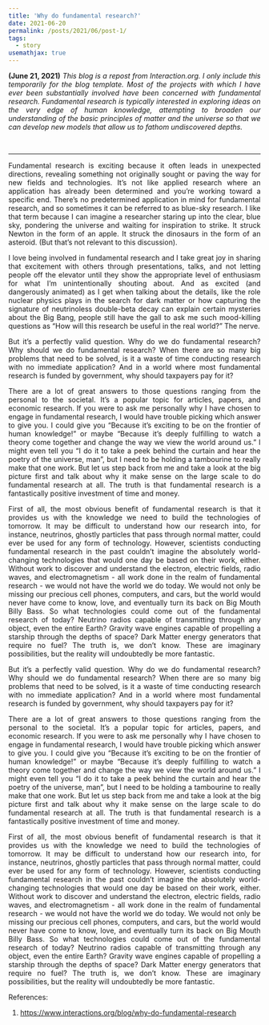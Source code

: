 ```yaml
---
title: 'Why do fundamental research?'
date: 2021-06-20
permalink: /posts/2021/06/post-1/
tags:
  - story
usemathjax: true
---
```


<p align="justify"> <strong>(June 21, 2021)</strong> <i> This blog is a repost from Interaction.org. I only include this temporarily for the blog template. Most of the projects with which I have ever been substantially involved have been concerned with fundamental research.  Fundamental research is typically interested in exploring ideas on the very edge of human knowledge, attempting to broaden our understanding of the basic principles of matter and the universe so that we can develop new models that allow us to fathom undiscovered depths.  </i></p>

<div id="fb-root"></div>
<script async defer crossorigin="anonymous" src="https://connect.facebook.net/id_ID/sdk.js#xfbml=1&version=v11.0" nonce="rke14RD2"></script>

<p style="margin-bottom:1.2cm;"></p>
<hr>

<p align="justify"> Fundamental research is exciting because it often leads in unexpected directions, revealing something not originally sought or paving the way for new fields and technologies.  It’s not like applied research where an application has already been determined and you’re working toward a specific end.  There’s no predetermined application in mind for fundamental research, and so sometimes it can be referred to as blue-sky research.  I like that term because I can imagine a researcher staring up into the clear, blue sky, pondering the universe and waiting for inspiration to strike.  It struck Newton in the form of an apple.  It struck the dinosaurs in the form of an asteroid.  (But that’s not relevant to this discussion).</p>


<p align="justify">I love being involved in fundamental research and I take great joy in sharing that excitement with others through presentations, talks, and not letting people off the elevator until they show the appropriate level of enthusiasm for what I’m unintentionally shouting about.  And as excited (and dangerously animated) as I get when talking about the details, like the role nuclear physics plays in the search for dark matter or how capturing the signature of neutrinoless double-beta decay can explain certain mysteries about the Big Bang, people still have the gall to ask me such mood-killing questions as “How will this research be useful  in the real world?”  The nerve.</p>

<p align="justify"> But it’s a perfectly valid question.  Why do we do fundamental research?  Why should we do fundamental research?  When there are so many big problems that need to be solved, is it a waste of time conducting research with no immediate application?  And in a world where most fundamental research is funded by government, why should taxpayers pay for it?</p>

<p align="justify">There are a lot of great answers to those questions ranging from the personal to the societal.  It’s a popular topic for articles, papers, and economic research.  If you were to ask me personally why I have chosen to engage in fundamental research, I would have trouble picking which answer to give you.  I could give you “Because it’s exciting to be on the frontier of human knowledge!” or maybe “Because it’s deeply fulfilling to watch a theory come together and change the way we view the world around us.”  I might even tell you “I do it to take a peek behind the curtain and hear the poetry of the universe, man”, but I need to be holding a tambourine to really make that one work.  But let us step back from me and take a look at the big picture first and talk about why it make sense on the large scale to do fundamental research at all.  The truth is that fundamental research is a fantastically positive investment of time and money.</p>

<p align="justify">First of all, the most obvious benefit of fundamental research is that it provides us with the knowledge we need to build the technologies of tomorrow.  It may be difficult to understand how our research into, for instance, neutrinos, ghostly particles that pass through normal matter, could ever be used for any form of technology.  However, scientists conducting fundamental research in the past couldn’t imagine the absolutely world-changing technologies that would one day be based on their work, either.  Without work to discover and understand the electron, electric fields, radio waves, and electromagnetism - all work done in the realm of fundamental research - we would not have the world we do today.  We would not only be missing our precious cell phones, computers, and cars, but the world would never have come to know, love, and eventually turn its back on Big Mouth Billy Bass.  So what technologies could come out of the fundamental research of today?  Neutrino radios capable of transmitting through any object, even the entire Earth?  Gravity wave engines capable of propelling a starship through the depths of space?  Dark Matter energy generators that require no fuel?  The truth is, we don’t know.  These are imaginary possibilities, but the reality will undoubtedly be more fantastic.</p>


<p align="justify">But it’s a perfectly valid question.  Why do we do fundamental research?  Why should we do fundamental research?  When there are so many big problems that need to be solved, is it a waste of time conducting research with no immediate application?  And in a world where most fundamental research is funded by government, why should taxpayers pay for it?</p>

<p align="justify">There are a lot of great answers to those questions ranging from the personal to the societal.  It’s a popular topic for articles, papers, and economic research.  If you were to ask me personally why I have chosen to engage in fundamental research, I would have trouble picking which answer to give you.  I could give you “Because it’s exciting to be on the frontier of human knowledge!” or maybe “Because it’s deeply fulfilling to watch a theory come together and change the way we view the world around us.”  I might even tell you “I do it to take a peek behind the curtain and hear the poetry of the universe, man”, but I need to be holding a tambourine to really make that one work.  But let us step back from me and take a look at the big picture first and talk about why it make sense on the large scale to do fundamental research at all.  The truth is that fundamental research is a fantastically positive investment of time and money.</p>

<p align="justify">First of all, the most obvious benefit of fundamental research is that it provides us with the knowledge we need to build the technologies of tomorrow.  It may be difficult to understand how our research into, for instance, neutrinos, ghostly particles that pass through normal matter, could ever be used for any form of technology.  However, scientists conducting fundamental research in the past couldn’t imagine the absolutely world-changing technologies that would one day be based on their work, either.  Without work to discover and understand the electron, electric fields, radio waves, and electromagnetism - all work done in the realm of fundamental research - we would not have the world we do today.  We would not only be missing our precious cell phones, computers, and cars, but the world would never have come to know, love, and eventually turn its back on Big Mouth Billy Bass.  So what technologies could come out of the fundamental research of today?  Neutrino radios capable of transmitting through any object, even the entire Earth?  Gravity wave engines capable of propelling a starship through the depths of space?  Dark Matter energy generators that require no fuel?  The truth is, we don’t know.  These are imaginary possibilities, but the reality will undoubtedly be more fantastic.</p>

References:
<ol>
  <li> <a href="https://www.interactions.org/blog/why-do-fundamental-research">https://www.interactions.org/blog/why-do-fundamental-research</a> </li>
</ol>


<div class="fb-comments" data-href="https://ajarifi.github.io/posts/2021/06/post-1/" data-width="750" data-numposts="10"></div>

